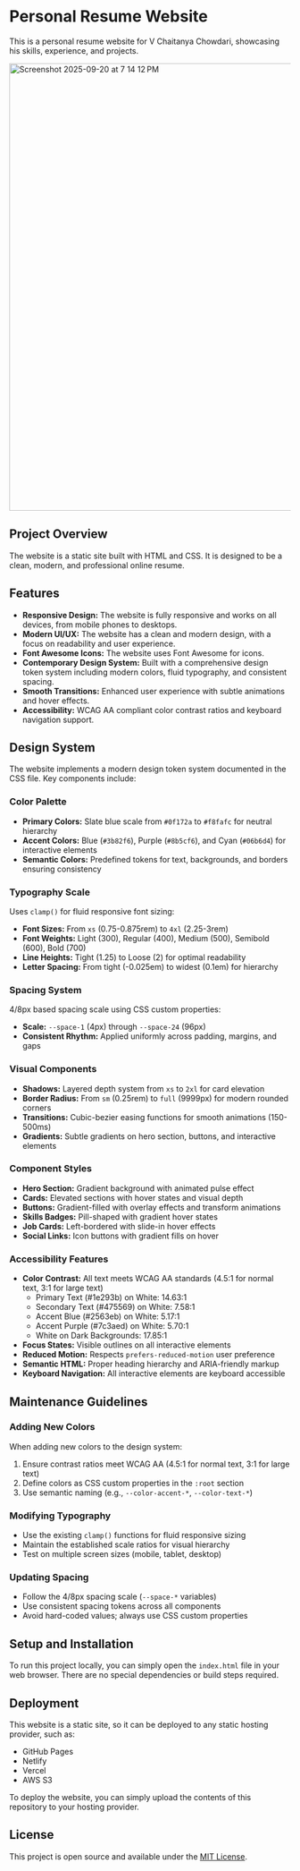 # Personal Resume Website

This is a personal resume website for V Chaitanya Chowdari, showcasing his skills, experience, and projects.

<img width="1470" height="800" alt="Screenshot 2025-09-20 at 7 14 12 PM" src="https://github.com/user-attachments/assets/966cce0a-fe79-4298-b0fa-8892224acd71" />

## Project Overview

The website is a static site built with HTML and CSS. It is designed to be a clean, modern, and professional online resume.

## Features

*   **Responsive Design:** The website is fully responsive and works on all devices, from mobile phones to desktops.
*   **Modern UI/UX:** The website has a clean and modern design, with a focus on readability and user experience.
*   **Font Awesome Icons:** The website uses Font Awesome for icons.
*   **Contemporary Design System:** Built with a comprehensive design token system including modern colors, fluid typography, and consistent spacing.
*   **Smooth Transitions:** Enhanced user experience with subtle animations and hover effects.
*   **Accessibility:** WCAG AA compliant color contrast ratios and keyboard navigation support.

## Design System

The website implements a modern design token system documented in the CSS file. Key components include:

### Color Palette
- **Primary Colors:** Slate blue scale from `#0f172a` to `#f8fafc` for neutral hierarchy
- **Accent Colors:** Blue (`#3b82f6`), Purple (`#8b5cf6`), and Cyan (`#06b6d4`) for interactive elements
- **Semantic Colors:** Predefined tokens for text, backgrounds, and borders ensuring consistency

### Typography Scale
Uses `clamp()` for fluid responsive font sizing:
- **Font Sizes:** From `xs` (0.75-0.875rem) to `4xl` (2.25-3rem)
- **Font Weights:** Light (300), Regular (400), Medium (500), Semibold (600), Bold (700)
- **Line Heights:** Tight (1.25) to Loose (2) for optimal readability
- **Letter Spacing:** From tight (-0.025em) to widest (0.1em) for hierarchy

### Spacing System
4/8px based spacing scale using CSS custom properties:
- **Scale:** `--space-1` (4px) through `--space-24` (96px)
- **Consistent Rhythm:** Applied uniformly across padding, margins, and gaps

### Visual Components
- **Shadows:** Layered depth system from `xs` to `2xl` for card elevation
- **Border Radius:** From `sm` (0.25rem) to `full` (9999px) for modern rounded corners
- **Transitions:** Cubic-bezier easing functions for smooth animations (150-500ms)
- **Gradients:** Subtle gradients on hero section, buttons, and interactive elements

### Component Styles
- **Hero Section:** Gradient background with animated pulse effect
- **Cards:** Elevated sections with hover states and visual depth
- **Buttons:** Gradient-filled with overlay effects and transform animations
- **Skills Badges:** Pill-shaped with gradient hover states
- **Job Cards:** Left-bordered with slide-in hover effects
- **Social Links:** Icon buttons with gradient fills on hover

### Accessibility Features
- **Color Contrast:** All text meets WCAG AA standards (4.5:1 for normal text, 3:1 for large text)
  - Primary Text (#1e293b) on White: 14.63:1
  - Secondary Text (#475569) on White: 7.58:1
  - Accent Blue (#2563eb) on White: 5.17:1
  - Accent Purple (#7c3aed) on White: 5.70:1
  - White on Dark Backgrounds: 17.85:1
- **Focus States:** Visible outlines on all interactive elements
- **Reduced Motion:** Respects `prefers-reduced-motion` user preference
- **Semantic HTML:** Proper heading hierarchy and ARIA-friendly markup
- **Keyboard Navigation:** All interactive elements are keyboard accessible

## Maintenance Guidelines

### Adding New Colors
When adding new colors to the design system:
1. Ensure contrast ratios meet WCAG AA (4.5:1 for normal text, 3:1 for large text)
2. Define colors as CSS custom properties in the `:root` section
3. Use semantic naming (e.g., `--color-accent-*`, `--color-text-*`)

### Modifying Typography
- Use the existing `clamp()` functions for fluid responsive sizing
- Maintain the established scale ratios for visual hierarchy
- Test on multiple screen sizes (mobile, tablet, desktop)

### Updating Spacing
- Follow the 4/8px spacing scale (`--space-*` variables)
- Use consistent spacing tokens across all components
- Avoid hard-coded values; always use CSS custom properties

## Setup and Installation

To run this project locally, you can simply open the `index.html` file in your web browser. There are no special dependencies or build steps required.

## Deployment

This website is a static site, so it can be deployed to any static hosting provider, such as:

*   GitHub Pages
*   Netlify
*   Vercel
*   AWS S3

To deploy the website, you can simply upload the contents of this repository to your hosting provider.

## License

This project is open source and available under the [MIT License](LICENSE).
